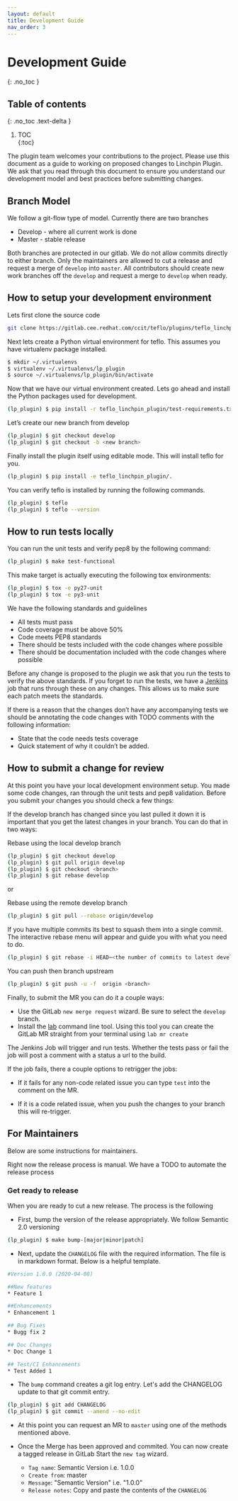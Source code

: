 ```yaml
---                                                                             
layout: default                                                                 
title: Development Guide
nav_order: 3
---                                                                             
```


# Development Guide                                                                    
{: .no_toc }                                                                    

## Table of contents                                                            
{: .no_toc .text-delta }                                                        

1. TOC                                                                          
{:toc}    


The plugin team welcomes your contributions to the project. 
Please use this document as a guide to working on proposed changes to Linchpin Plugin. 
We ask that you read through this document to ensure you understand our development model and 
best practices before submitting changes.

## Branch Model
We follow a git-flow type of model. Currently there are two branches
* Develop - where all current work is done
* Master - stable release

Both branches are protected in our gitlab. We do not allow commits directly to either branch. Only the maintainers
are allowed to cut a release and request a merge of `develop` into `master`. 
All contributors should create new work branches off the `develop` and request a merge to `develop` when ready. 

## How to setup your development environment
Lets first clone the source code
```bash
git clone https://gitlab.cee.redhat.com/ccit/teflo/plugins/teflo_linchpin_plugin.git

```

Next lets create a Python virtual environment for teflo. This assumes you have virtualenv package installed.
```bash
$ mkdir ~/.virtualenvs
$ virtualenv ~/.virtualenvs/lp_plugin
$ source ~/.virtualenvs/lp_plugin/bin/activate
```

Now that we have our virtual environment created. Lets go ahead and install the Python packages used for development.
```bash
(lp_plugin) $ pip install -r teflo_linchpin_plugin/test-requirements.txt
```

Let’s create our new branch from develop
```bash
(lp_plugin) $ git checkout develop
(lp_plugin) $ git checkout -b <new branch>
```

Finally install the plugin itself using editable mode. This will install teflo for you. 
```bash
(lp_plugin) $ pip install -e teflo_linchpin_plugin/.
```

You can verify teflo is installed by running the following commands.
```bash
(lp_plugin) $ teflo
(lp_plugin) $ teflo --version
```

## How to run tests locally
You can run the unit tests and verify pep8 by the following command:
```bash
(lp_plugin) $ make test-functional
```

This make target is actually executing the following tox environments:
```bash
(lp_plugin) $ tox -e py27-unit
(lp_plugin) $ tox -e py3-unit
```
We have the following standards and guidelines

* All tests must pass
* Code coverage must be above 50%
* Code meets PEP8 standards
* There should be tests included with the code changes where possible
* There should be documentation included with the code changes where possible

Before any change is proposed to the plugin we ask that you run the tests to verify the above standards. 
If you forget to run the tests, we have a 
[Jenkins](https://ci-ops-jenkins.rhev-ci-vms.eng.rdu2.redhat.com/view/teflo/job/cbn-linchpin-provisioner-tier-0/)
job that runs through these on any changes. This allows us to make sure each patch meets the standards.

If there is a reason that the changes don’t have any accompanying tests we should 
be annotating the code changes with TODO comments with the following information:

* State that the code needs tests coverage
* Quick statement of why it couldn’t be added.

## How to submit a change for review
At this point you have your local development environment setup. 
You made some code changes, ran through the unit tests and pep8 validation. 
Before you submit your changes you should check a few things:

If the develop branch has changed since you last pulled it down it is 
important that you get the latest changes in your branch. You can do that in two ways:

Rebase using the local develop branch
```bash
(lp_plugin) $ git checkout develop
(lp_plugin) $ git pull origin develop
(lp_plugin) $ git checkout <branch>
(lp_plugin) $ git rebase develop

```

or 

Rebase using the remote develop branch
```bash
(lp_plugin) $ git pull --rebase origin/develop
```

If you have multiple commits its best to squash them into a single commit. 
The interactive rebase menu will appear and guide you with what you need to do.
```bash
(lp_plugin) $ git rebase -i HEAD~<the number of commits to latest develop commit>
```

You can push then branch upstream
```bash
(lp_plugin) $ git push -u -f  origin <branch>
```

Finally, to submit the MR you can do it a couple ways:

* Use the GitLab `new merge request` wizard. Be sure to select the `develop` branch.
* Install the [lab](https://github.com/zaquestion/lab) command line tool. Using this
tool you can create the GitLab MR straight from your terminal using `lab mr create`

The Jenkins Job will trigger and run tests. Whether the tests pass or fail the job
will post a comment with a status a url to the build. 

If the job fails, there a couple options to retrigger the jobs:
* If it fails for any non-code related issue you can type `test` into
the comment on the MR.

* If it is a code related issue, when you push the changes to your branch
this will re-trigger.

## For Maintainers
Below are some instructions for maintainers. 

Right now the release process is manual. We have a TODO to automate the release process

### Get ready to release 

When you are ready to cut a new release. The process is the following

* First, bump the version of the release appropriately. We follow Semantic 2.0 versioning
```bash
(lp_plugin) $ make bump-[major|minor|patch]
```

* Next, update the `CHANGELOG` file with the required information. The file is in markdown format. 
Below is a helpful template.

```bash
#Version 1.0.0 (2020-04-08)

##New features
* Feature 1

##Enhancements
* Enhancement 1

## Bug Fixes
* Bugg fix 2

## Doc Changes
* Doc Change 1

## Test/CI Enhancements
* Test Added 1
```

* The `bump` command creates a git log entry. Let's add the CHANGELOG update to that git commit
entry.

```bash
(lp_plugin) $ git add CHANGELOG
(lp_plugin) $ git commit --amend --no-edit
```

* At this point you can request an MR to `master` using one of the methods mentioned above. 

* Once the Merge has been approved and commited. You can now create a tagged release in GitLab
Start the `new tag` wizard.
    * `Tag name`: Semantic Version i.e. 1.0.0
    * `Create from`: master
    * `Message`: "Semantic Version" i.e. "1.0.0"
    * `Release notes`: Copy and paste the contents of the `CHANGELOG`
